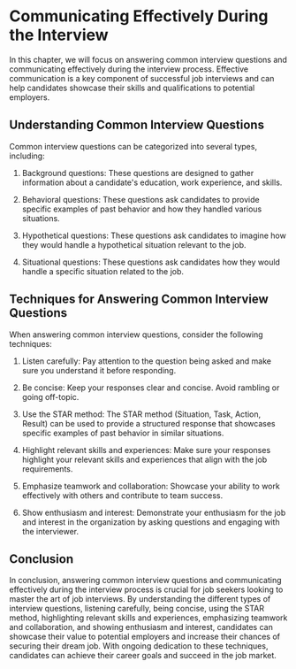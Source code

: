 Communicating Effectively During the Interview
===============================================================================================

In this chapter, we will focus on answering common interview questions and communicating effectively during the interview process. Effective communication is a key component of successful job interviews and can help candidates showcase their skills and qualifications to potential employers.

Understanding Common Interview Questions
----------------------------------------

Common interview questions can be categorized into several types, including:

1. Background questions: These questions are designed to gather information about a candidate's education, work experience, and skills.

2. Behavioral questions: These questions ask candidates to provide specific examples of past behavior and how they handled various situations.

3. Hypothetical questions: These questions ask candidates to imagine how they would handle a hypothetical situation relevant to the job.

4. Situational questions: These questions ask candidates how they would handle a specific situation related to the job.

Techniques for Answering Common Interview Questions
---------------------------------------------------

When answering common interview questions, consider the following techniques:

1. Listen carefully: Pay attention to the question being asked and make sure you understand it before responding.

2. Be concise: Keep your responses clear and concise. Avoid rambling or going off-topic.

3. Use the STAR method: The STAR method (Situation, Task, Action, Result) can be used to provide a structured response that showcases specific examples of past behavior in similar situations.

4. Highlight relevant skills and experiences: Make sure your responses highlight your relevant skills and experiences that align with the job requirements.

5. Emphasize teamwork and collaboration: Showcase your ability to work effectively with others and contribute to team success.

6. Show enthusiasm and interest: Demonstrate your enthusiasm for the job and interest in the organization by asking questions and engaging with the interviewer.

Conclusion
----------

In conclusion, answering common interview questions and communicating effectively during the interview process is crucial for job seekers looking to master the art of job interviews. By understanding the different types of interview questions, listening carefully, being concise, using the STAR method, highlighting relevant skills and experiences, emphasizing teamwork and collaboration, and showing enthusiasm and interest, candidates can showcase their value to potential employers and increase their chances of securing their dream job. With ongoing dedication to these techniques, candidates can achieve their career goals and succeed in the job market.
